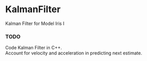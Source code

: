 # KalmanFilter
Kalman Filter for Model Iris I



### TODO
Code Kalman Filter in C++.<br/>
Account for velocity and acceleration in predicting next estimate.
